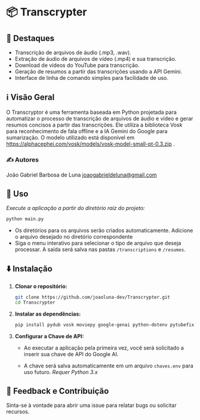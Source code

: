 # 📦 Transcrypter

## 🌟 Destaques

- Transcrição de arquivos de áudio (.mp3, .wav).
- Extração de áudio de arquivos de vídeo (.mp4) e sua transcrição.
- Download de vídeos do YouTube para transcrição.
- Geração de resumos a partir das transcrições usando a API Gemini.
- Interface de linha de comando simples para facilidade de uso.

## ℹ️ Visão Geral

O Transcryptor é uma ferramenta baseada em Python projetada para automatizar o processo de transcrição de arquivos de áudio e vídeo e gerar resumos concisos a partir das transcrições. Ele utiliza a biblioteca Vosk para reconhecimento de fala offline e a IA Gemini do Google para sumarização. O modelo utilizado está disponível em https://alphacephei.com/vosk/models/vosk-model-small-pt-0.3.zip .

### ✍️ Autores

João Gabriel Barbosa de Luna
joaogabrieldeluna@gmail.com

## 🚀 Uso

*Execute a aplicação a partir do diretório raiz do projeto:*

```bash
python main.py
```
* Os diretórios para os arquivos serão criados automaticamente. Adicione o arquivo desejado no diretório correspondente
* Siga o menu interativo para selecionar o tipo de arquivo que deseja processar. A saída será salva nas pastas `/transcriptions` e `/resumes`.

## ⬇️ Instalação

1. **Clonar o repositório:**
   
   ```bash
   git clone https://github.com/joaoluna-dev/Transcrypter.git
   cd Transcrypter
   ```

2. **Instalar as dependências:**
   
   ```bash
   pip install pydub vosk moviepy google-genai python-dotenv pytubefix
   ```

3. **Configurar a Chave de API:**
   
   - Ao executar a aplicação pela primeira vez, você será solicitado a inserir sua chave de API do Google AI.
   
   - A chave será salva automaticamente em um arquivo `chaves.env` para uso futuro.
     *Requer Python 3.x*

## 💭 Feedback e Contribuição

Sinta-se à vontade para abrir uma issue para relatar bugs ou solicitar recursos.
